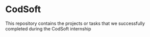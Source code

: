 # CodSoft
This repository  contains the projects or tasks that we successfully completed during the CodSoft internship
